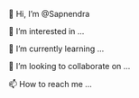 👋 Hi, I’m @Sapnendra 

👀 I’m interested in ...

🌱 I’m currently learning ...

💞️ I’m looking to collaborate on ...

📫 How to reach me ...
